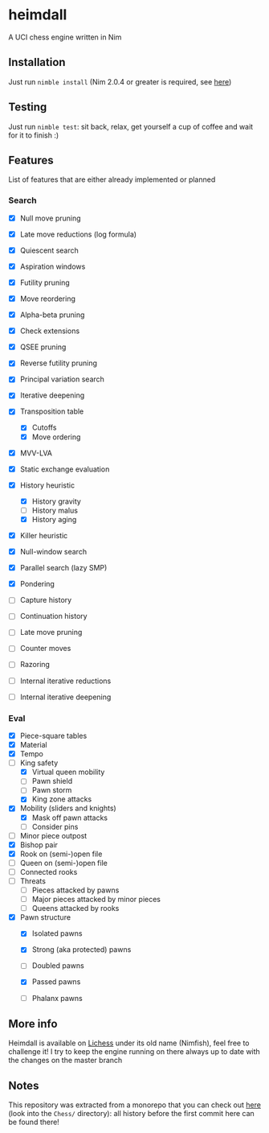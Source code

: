 # heimdall

A UCI chess engine written in Nim

## Installation


Just run `nimble install` (Nim 2.0.4 or greater is required, see [here](https://github.com/dom96/choosenim))


## Testing

Just run `nimble test`: sit back, relax, get yourself a cup of coffee and wait for it to finish :)


## Features

List of features that are either already implemented or planned

### Search

- [X] Null move pruning
- [X] Late move reductions (log formula)
- [X] Quiescent search
- [X] Aspiration windows
- [X] Futility pruning
- [X] Move reordering
- [X] Alpha-beta pruning
- [X] Check extensions
- [X] QSEE pruning
- [X] Reverse futility pruning
- [X] Principal variation search
- [X] Iterative deepening
- [X] Transposition table
    - [X] Cutoffs
    - [X] Move ordering
- [X] MVV-LVA
- [X] Static exchange evaluation
- [X] History heuristic
    - [X] History gravity
    - [ ] History malus
    - [X] History aging
- [X] Killer heuristic
- [X] Null-window search
- [X] Parallel search (lazy SMP)
- [X] Pondering
- [ ] Capture history
- [ ] Continuation history
- [ ] Late move pruning
- [ ] Counter moves
- [ ] Razoring
- [ ] Internal iterative reductions
- [ ] Internal iterative deepening


### Eval

- [X] Piece-square tables
- [X] Material
- [X] Tempo
- [ ] King safety
    - [X] Virtual queen mobility
    - [ ] Pawn shield
    - [ ] Pawn storm
    - [X] King zone attacks
- [X] Mobility (sliders and knights)
    - [X] Mask off pawn attacks
    - [ ] Consider pins
- [ ] Minor piece outpost
- [X] Bishop pair
- [X] Rook on (semi-)open file
- [ ] Queen on (semi-)open file
- [ ] Connected rooks
- [ ] Threats
    - [ ] Pieces attacked by pawns
    - [ ] Major pieces attacked by minor pieces
    - [ ] Queens attacked by rooks
- [X] Pawn structure
    - [X] Isolated pawns
    - [X] Strong (aka protected) pawns
    - [ ] Doubled pawns
    - [X] Passed pawns
    - [ ] Phalanx pawns


## More info

Heimdall is available on [Lichess](https://lichess.org/@/Nimfish) under its old name (Nimfish), feel free to challenge it!
I try to keep the engine running on there always up to date with the changes on the master branch

## Notes

This repository was extracted from a monorepo that you can check out [here](https://git.nocturn9x.space/nocturn9x/CPG) (look into the `Chess/`
directory): all history before the first commit here can be found there!
